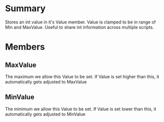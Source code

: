 # Summary
Stores an int value in it's Value member.  Value is clamped to be in range of Min and MaxValue. Useful to share int information across multiple scripts.

# Members

## MaxValue
The maximum we allow this Value to be set.  If Value is set higher than this, it automatically gets adjusted to MaxValue

## MinValue
The minimum we allow this Value to be set.  If Value is set lower than this, it automatically gets adjusted to MinValue